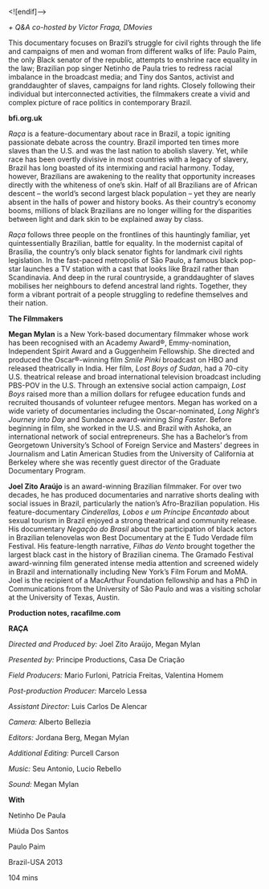 <![endif]-->

_+ Q&A co-hosted by Victor Fraga, DMovies_

This documentary focuses on Brazil’s struggle for civil rights through the life and campaigns of men and woman from different walks of life: Paulo Paim, the only Black senator of the republic, attempts to enshrine race equality in the law; Brazilian pop singer Netinho de Paula tries to redress racial imbalance in the broadcast media; and Tiny dos Santos, activist and granddaughter of slaves, campaigns for land rights. Closely following their individual but interconnected activities, the filmmakers create a vivid and complex picture of race politics in contemporary Brazil.

**bfi.org.uk**

_Raça_ is a feature-documentary about race in Brazil, a topic igniting passionate debate across the country. Brazil imported ten times more slaves than the U.S. and was the last nation to abolish slavery. Yet, while race has been overtly divisive in most countries with a legacy of slavery, Brazil has long boasted of its intermixing and racial harmony. Today, however, Brazilians are awakening to the reality that opportunity increases directly with the whiteness of one’s skin. Half of all Brazilians are of African descent – the world’s second largest black population – yet they are nearly absent in the halls of power and history books. As their country’s economy booms, millions of black Brazilians are no longer willing for the disparities between light and dark skin to be explained away by class.

_Raça_ follows three people on the frontlines of this hauntingly familiar, yet quintessentially Brazilian, battle for equality. In the modernist capital of Brasilia, the country’s only black senator fights for landmark civil rights legislation. In the fast-paced metropolis of São Paulo, a famous black pop-star launches a TV station with a cast that looks like Brazil rather than Scandinavia. And deep in the rural countryside, a granddaughter of slaves mobilises her neighbours to defend ancestral land rights. Together, they form a vibrant portrait of a people struggling to redefine themselves and their nation.

**The Filmmakers**

**Megan Mylan** is a New York-based documentary filmmaker whose work has been recognised with an Academy Award®, Emmy-nomination, Independent Spirit Award and a Guggenheim Fellowship. She directed and produced the Oscar®-winning film _Smile Pinki_ broadcast on HBO and released theatrically in India. Her film, _Lost Boys of Sudan_, had a 70-city U.S. theatrical release and broad international television broadcast including PBS-POV in the U.S. Through an extensive social action campaign, _Lost Boys_ raised more than a million dollars for refugee education funds and recruited thousands of volunteer refugee mentors. Megan has worked on a wide variety of documentaries including the Oscar-nominated, _Long Night’s Journey into Day_ and Sundance award-winning _Sing Faster_. Before beginning in film, she worked in the U.S. and Brazil with Ashoka, an international network of social entrepreneurs. She has a Bachelor’s from Georgetown University’s School of Foreign Service and Masters’ degrees in Journalism and Latin American Studies from the University of California at Berkeley where she was recently guest director of the Graduate Documentary Program.

**Joel Zito Araújo** is an award-winning Brazilian filmmaker. For over two decades, he has produced documentaries and narrative shorts dealing with social issues in Brazil, particularly the nation’s Afro-Brazilian population. His feature-documentary _Cinderellas, Lobos e um Príncipe Encantado_ about sexual tourism in Brazil enjoyed a strong theatrical and community release. His documentary _Negação do Brasil_ about the participation of black actors in Brazilian telenovelas won Best Documentary at the E Tudo Verdade film Festival. His feature-length narrative, _Filhas do Vento_ brought together the largest black cast in the history of Brazilian cinema. The Gramado Festival award-winning film generated intense media attention and screened widely in Brazil and internationally including New York’s Film Forum and MoMA. Joel is the recipient of a MacArthur Foundation fellowship and has a PhD in Communications from the University of São Paulo and was a visiting scholar at the University of Texas, Austin.

**Production notes, racafilme.com**

**RAÇA**

_Directed and Produced by:_ Joel Zito Araújo, Megan Mylan

_Presented by:_ Principe Productions, Casa De Criação

_Field Producers:_ Mario Furloni,  Patrícia Freitas,  Valentina Homem

_Post-production Producer:_ Marcelo Lessa

_Assistant Director:_ Luis Carlos De Alencar

_Camera:_ Alberto Bellezia

_Editors:_ Jordana Berg, Megan Mylan

_Additional Editing:_ Purcell Carson

_Music:_ Seu Antonio, Lucio Rebello

_Sound:_ Megan Mylan

**With**

Netinho De Paula

Miúda Dos Santos

Paulo Paim

Brazil-USA 2013

104 mins
<!--stackedit_data:
eyJoaXN0b3J5IjpbLTU4MzU3NjU4Ml19
-->